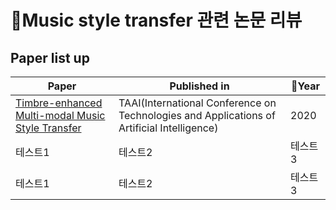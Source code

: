# Music style transfer 관련 논문 리뷰

## Paper list up
|Paper|Published in|Year|
|------|---|--|
|[Timbre-enhanced Multi-modal Music Style Transfer](https://arxiv.org/abs/1811.12214)|TAAI(International Conference on Technologies and Applications of Artificial Intelligence)|2020|
|테스트1|테스트2|테스트3|
|테스트1|테스트2|테스트3|
